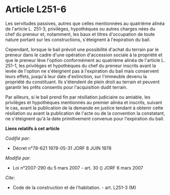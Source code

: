 # Article L251-6

Les servitudes passives, autres que celles mentionnées au quatrième alinéa de l'article L. 251-3, privilèges, hypothèques ou
autres charges nées du chef du preneur et, notamment, les baux et titres d'occupation de toute nature portant sur les
constructions, s'éteignent à l'expiration du bail.

Cependant, lorsque le bail prévoit une possibilité d'achat du terrain par le preneur dans le cadre d'une opération
d'accession sociale à la propriété et que le preneur lève l'option conformément au quatrième alinéa de l'article L. 251-1,
les privilèges et hypothèques du chef du preneur inscrits avant la levée de l'option ne s'éteignent pas à l'expiration du
bail mais conservent leurs effets, jusqu'à leur date d'extinction, sur l'immeuble devenu la propriété du constituant. Ils
s'étendent de plein droit au terrain et peuvent garantir les prêts consentis pour l'acquisition dudit terrain.

Par ailleurs, si le bail prend fin par résiliation judiciaire ou amiable, les privilèges et hypothèques mentionnés au premier
alinéa et inscrits, suivant le cas, avant la publication de la demande en justice tendant à obtenir cette résiliation ou
avant la publication de l'acte ou de la convention la constatant, ne s'éteignent qu'à la date primitivement convenue pour
l'expiration du bail.

**Liens relatifs à cet article**

_Codifié par_:

  - Décret n°78-621 1978-05-31 JORF 8 JUIN 1978

_Modifié par_:

  - Loi n°2007-290 du 5 mars 2007 - art. 30 () JORF 6 mars 2007

_Cite_:

  - Code de la construction et de l'habitation. - art. L251-3 (M)
